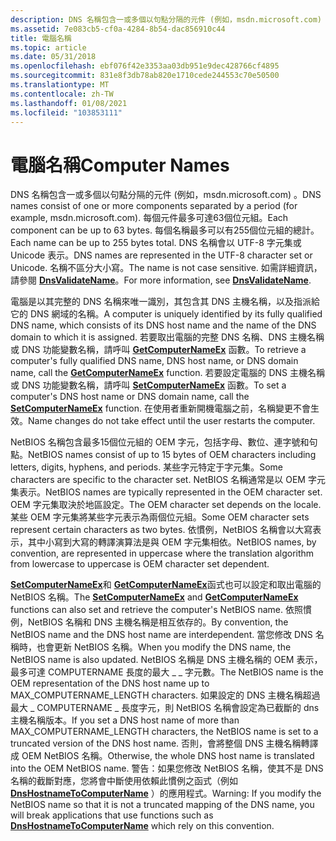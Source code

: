 ```yaml
---
description: DNS 名稱包含一或多個以句點分隔的元件 (例如，msdn.microsoft.com) 。
ms.assetid: 7e083cb5-cf0a-4284-8b54-dac856910c44
title: 電腦名稱
ms.topic: article
ms.date: 05/31/2018
ms.openlocfilehash: ebf076f42e3353aa03db951e9dec428766cf4895
ms.sourcegitcommit: 831e8f3db78ab820e1710cede244553c70e50500
ms.translationtype: MT
ms.contentlocale: zh-TW
ms.lasthandoff: 01/08/2021
ms.locfileid: "103853111"
---
```

# <a name="computer-names"></a><span data-ttu-id="9a9df-103">電腦名稱</span><span class="sxs-lookup"><span data-stu-id="9a9df-103">Computer Names</span></span>

<span data-ttu-id="9a9df-104">DNS 名稱包含一或多個以句點分隔的元件 (例如，msdn.microsoft.com) 。</span><span class="sxs-lookup"><span data-stu-id="9a9df-104">DNS names consist of one or more components separated by a period (for example, msdn.microsoft.com).</span></span> <span data-ttu-id="9a9df-105">每個元件最多可達63個位元組。</span><span class="sxs-lookup"><span data-stu-id="9a9df-105">Each component can be up to 63 bytes.</span></span> <span data-ttu-id="9a9df-106">每個名稱最多可以有255個位元組的總計。</span><span class="sxs-lookup"><span data-stu-id="9a9df-106">Each name can be up to 255 bytes total.</span></span> <span data-ttu-id="9a9df-107">DNS 名稱會以 UTF-8 字元集或 Unicode 表示。</span><span class="sxs-lookup"><span data-stu-id="9a9df-107">DNS names are represented in the UTF-8 character set or Unicode.</span></span> <span data-ttu-id="9a9df-108">名稱不區分大小寫。</span><span class="sxs-lookup"><span data-stu-id="9a9df-108">The name is not case sensitive.</span></span> <span data-ttu-id="9a9df-109">如需詳細資訊，請參閱 [**DnsValidateName**](/windows/desktop/api/windns/nf-windns-dnsvalidatename)。</span><span class="sxs-lookup"><span data-stu-id="9a9df-109">For more information, see [**DnsValidateName**](/windows/desktop/api/windns/nf-windns-dnsvalidatename).</span></span>

<span data-ttu-id="9a9df-110">電腦是以其完整的 DNS 名稱來唯一識別，其包含其 DNS 主機名稱，以及指派給它的 DNS 網域的名稱。</span><span class="sxs-lookup"><span data-stu-id="9a9df-110">A computer is uniquely identified by its fully qualified DNS name, which consists of its DNS host name and the name of the DNS domain to which it is assigned.</span></span> <span data-ttu-id="9a9df-111">若要取出電腦的完整 DNS 名稱、DNS 主機名稱或 DNS 功能變數名稱，請呼叫 [**GetComputerNameEx**](/windows/win32/api/sysinfoapi/nf-sysinfoapi-getcomputernameexa) 函數。</span><span class="sxs-lookup"><span data-stu-id="9a9df-111">To retrieve a computer's fully qualified DNS name, DNS host name, or DNS domain name, call the [**GetComputerNameEx**](/windows/win32/api/sysinfoapi/nf-sysinfoapi-getcomputernameexa) function.</span></span> <span data-ttu-id="9a9df-112">若要設定電腦的 DNS 主機名稱或 DNS 功能變數名稱，請呼叫 [**SetComputerNameEx**](/windows/win32/api/sysinfoapi/nf-sysinfoapi-setcomputernameexa) 函數。</span><span class="sxs-lookup"><span data-stu-id="9a9df-112">To set a computer's DNS host name or DNS domain name, call the [**SetComputerNameEx**](/windows/win32/api/sysinfoapi/nf-sysinfoapi-setcomputernameexa) function.</span></span> <span data-ttu-id="9a9df-113">在使用者重新開機電腦之前，名稱變更不會生效。</span><span class="sxs-lookup"><span data-stu-id="9a9df-113">Name changes do not take effect until the user restarts the computer.</span></span>

<span data-ttu-id="9a9df-114">NetBIOS 名稱包含最多15個位元組的 OEM 字元，包括字母、數位、連字號和句點。</span><span class="sxs-lookup"><span data-stu-id="9a9df-114">NetBIOS names consist of up to 15 bytes of OEM characters including letters, digits, hyphens, and periods.</span></span> <span data-ttu-id="9a9df-115">某些字元特定于字元集。</span><span class="sxs-lookup"><span data-stu-id="9a9df-115">Some characters are specific to the character set.</span></span> <span data-ttu-id="9a9df-116">NetBIOS 名稱通常是以 OEM 字元集表示。</span><span class="sxs-lookup"><span data-stu-id="9a9df-116">NetBIOS names are typically represented in the OEM character set.</span></span> <span data-ttu-id="9a9df-117">OEM 字元集取決於地區設定。</span><span class="sxs-lookup"><span data-stu-id="9a9df-117">The OEM character set depends on the locale.</span></span> <span data-ttu-id="9a9df-118">某些 OEM 字元集將某些字元表示為兩個位元組。</span><span class="sxs-lookup"><span data-stu-id="9a9df-118">Some OEM character sets represent certain characters as two bytes.</span></span> <span data-ttu-id="9a9df-119">依慣例，NetBIOS 名稱會以大寫表示，其中小寫到大寫的轉譯演算法是與 OEM 字元集相依。</span><span class="sxs-lookup"><span data-stu-id="9a9df-119">NetBIOS names, by convention, are represented in uppercase where the translation algorithm from lowercase to uppercase is OEM character set dependent.</span></span>

<span data-ttu-id="9a9df-120">[**SetComputerNameEx**](/windows/win32/api/sysinfoapi/nf-sysinfoapi-setcomputernameexa)和 [**GetComputerNameEx**](/windows/win32/api/sysinfoapi/nf-sysinfoapi-getcomputernameexa)函式也可以設定和取出電腦的 NetBIOS 名稱。</span><span class="sxs-lookup"><span data-stu-id="9a9df-120">The [**SetComputerNameEx**](/windows/win32/api/sysinfoapi/nf-sysinfoapi-setcomputernameexa) and [**GetComputerNameEx**](/windows/win32/api/sysinfoapi/nf-sysinfoapi-getcomputernameexa) functions can also set and retrieve the computer's NetBIOS name.</span></span> <span data-ttu-id="9a9df-121">依照慣例，NetBIOS 名稱和 DNS 主機名稱是相互依存的。</span><span class="sxs-lookup"><span data-stu-id="9a9df-121">By convention, the NetBIOS name and the DNS host name are interdependent.</span></span> <span data-ttu-id="9a9df-122">當您修改 DNS 名稱時，也會更新 NetBIOS 名稱。</span><span class="sxs-lookup"><span data-stu-id="9a9df-122">When you modify the DNS name, the NetBIOS name is also updated.</span></span> <span data-ttu-id="9a9df-123">NetBIOS 名稱是 DNS 主機名稱的 OEM 表示，最多可達 COMPUTERNAME 長度的最大 \_ \_ 字元數。</span><span class="sxs-lookup"><span data-stu-id="9a9df-123">The NetBIOS name is the OEM representation of the DNS host name up to MAX\_COMPUTERNAME\_LENGTH characters.</span></span> <span data-ttu-id="9a9df-124">如果設定的 DNS 主機名稱超過最大 \_ COMPUTERNAME \_ 長度字元，則 NetBIOS 名稱會設定為已截斷的 dns 主機名稱版本。</span><span class="sxs-lookup"><span data-stu-id="9a9df-124">If you set a DNS host name of more than MAX\_COMPUTERNAME\_LENGTH characters, the NetBIOS name is set to a truncated version of the DNS host name.</span></span> <span data-ttu-id="9a9df-125">否則，會將整個 DNS 主機名稱轉譯成 OEM NetBIOS 名稱。</span><span class="sxs-lookup"><span data-stu-id="9a9df-125">Otherwise, the whole DNS host name is translated into the OEM NetBIOS name.</span></span> <span data-ttu-id="9a9df-126">警告：如果您修改 NetBIOS 名稱，使其不是 DNS 名稱的截斷對應，您將會中斷使用依賴此慣例之函式（例如 [**DnsHostnameToComputerName**](/windows/desktop/api/Winbase/nf-winbase-dnshostnametocomputernamea) ）的應用程式。</span><span class="sxs-lookup"><span data-stu-id="9a9df-126">Warning: If you modify the NetBIOS name so that it is not a truncated mapping of the DNS name, you will break applications that use functions such as [**DnsHostnameToComputerName**](/windows/desktop/api/Winbase/nf-winbase-dnshostnametocomputernamea) which rely on this convention.</span></span>

 

 
